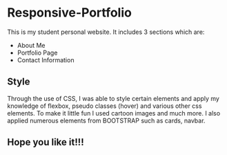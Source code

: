 # Responsive-Portfolio


This is my student personal website. It includes 3 sections which are: 
- About Me
- Portfolio Page 
- Contact Information

## Style
Through the use of CSS, I was able to style certain elements and apply my knowledge of flexbox, pseudo classes (hover) and various other css elements. To make it little fun I used cartoon images and much more. I also applied numerous elements from BOOTSTRAP such as cards, navbar.


## Hope you like it!!!
